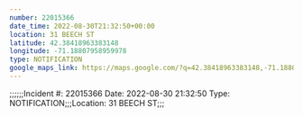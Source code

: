 ```yaml
---
number: 22015366
date_time: 2022-08-30T21:32:50+00:00
location: 31 BEECH ST
latitude: 42.38418963383148
longitude: -71.18807958959978
type: NOTIFICATION
google_maps_link: https://maps.google.com/?q=42.38418963383148,-71.18807958959978
---
```


;;;;;;Incident #: 22015366  Date: 2022-08-30 21:32:50   Type: NOTIFICATION;;;Location: 31 BEECH ST;;;
